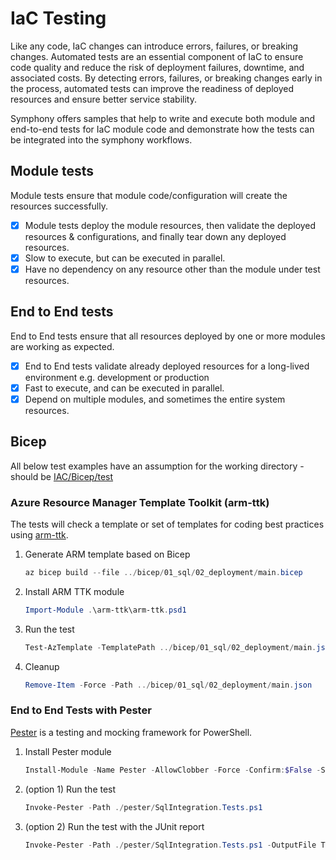 # IaC Testing

Like any code, IaC changes can introduce errors, failures, or breaking changes. Automated tests are an essential component of IaC to ensure code quality and reduce the risk of deployment failures, downtime, and associated costs. By detecting errors, failures, or breaking changes early in the process, automated tests can improve the readiness of deployed resources and ensure better service stability.

Symphony offers samples that help to write and execute both module and end-to-end tests for IaC module code and demonstrate how the tests can be integrated into the symphony workflows.

## Module tests

Module tests ensure that module code/configuration will create the resources successfully.

- [X] Module tests deploy the module resources, then validate the deployed resources & configurations, and finally tear down any deployed resources.
- [X] Slow to execute, but can be executed in parallel.
- [X] Have no dependency on any resource other than the module under test resources.

## End to End tests

End to End tests ensure that all resources deployed by one or more modules are working as expected.

- [X] End to End tests validate already deployed resources for a long-lived environment e.g. development or production
- [X] Fast to execute, and can be executed in parallel.
- [X] Depend on multiple modules, and sometimes the entire system resources.

## Bicep

All below test examples have an assumption for the working directory - should be [IAC/Bicep/test](./../IAC/Bicep/test)

### Azure Resource Manager Template Toolkit (arm-ttk)

The tests will check a template or set of templates for coding best practices using [arm-ttk](https://github.com/Azure/arm-ttk).

1. Generate ARM template based on Bicep

    ```powershell
    az bicep build --file ../bicep/01_sql/02_deployment/main.bicep
    ```

1. Install ARM TTK module

    ```powershell
    Import-Module .\arm-ttk\arm-ttk.psd1
    ```

1. Run the test

    ```powershell
    Test-AzTemplate -TemplatePath ../bicep/01_sql/02_deployment/main.json
    ```

1. Cleanup

    ```powershell
    Remove-Item -Force -Path ../bicep/01_sql/02_deployment/main.json
    ```

### End to End Tests with Pester

[Pester](https://pester.dev/docs/quick-start) is a testing and mocking framework for PowerShell.

1. Install Pester module

    ```powershell
    Install-Module -Name Pester -AllowClobber -Force -Confirm:$False -SkipPublisherCheck
    ```

1. (option 1) Run the test

    ```powershell
    Invoke-Pester -Path ./pester/SqlIntegration.Tests.ps1
    ```

1. (option 2) Run the test with the JUnit report

    ```powershell
    Invoke-Pester -Path ./pester/SqlIntegration.Tests.ps1 -OutputFile Test.xml -OutputFormat JUnitXml
    ```
